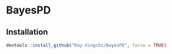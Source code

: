 # BayesPD

## Installation

``` r
devtools::install_github("Kay-Xingchi/BayesPD", force = TRUE)
```
